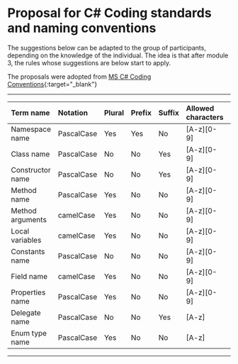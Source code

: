 # Proposal for C# Coding standards and naming conventions

The suggestions below can be adapted to the group of participants, depending on the knowledge of the individual.
The idea is that after module 3, the rules whose suggestions are below start to apply.

The proposals were adopted from [MS C# Coding Conventions](https://github.com/dotnet/runtime/blob/main/docs/coding-guidelines/coding-style.md){:target="_blank"}

---

| Term name                 | Notation   | Plural | Prefix | Suffix | Allowed characters | Underscores |
|:--------------------------|:-----------|:-------|:-------|:-------|:-------------------|:------------|
| Namespace name            | PascalCase | Yes    | Yes    | No     | [A-z][0-9]		 | No          |
| Class name                | PascalCase | No     | No     | Yes    | [A-z][0-9]         | No          |
| Constructor name          | PascalCase | No     | No     | Yes    | [A-z][0-9]         | No          |
| Method name               | PascalCase | Yes    | No     | No     | [A-z][0-9]         | No          |
| Method arguments          | camelCase  | Yes    | No     | No     | [A-z][0-9]         | No          |
| Local variables           | camelCase  | Yes    | No     | No     | [A-z][0-9]         | No          |
| Constants name            | PascalCase | No     | No     | No     | [A-z][0-9]         | No          |
| Field name                | camelCase  | Yes    | No     | No     | [A-z][0-9]         | Yes         |
| Properties name           | PascalCase | Yes    | No     | No     | [A-z][0-9]         | No          |
| Delegate name             | PascalCase | No     | No     | Yes    | [A-z]              | No          |
| Enum type name            | PascalCase | Yes    | No     | No     | [A-z]              | No          |


---